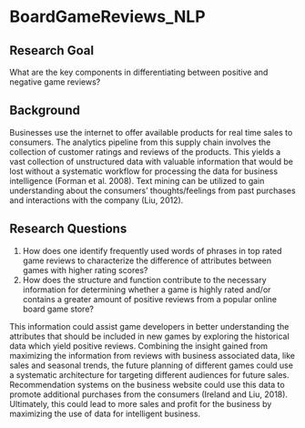 # BoardGameReviews_NLP

## Research Goal 

What are the key components in differentiating between positive and negative game reviews?

## Background
Businesses use the internet to offer available products for real time sales to consumers. The analytics pipeline from this supply chain involves the collection of customer ratings and reviews of the products. This yields a vast collection of unstructured data with valuable information that would be lost without a systematic workflow for processing the data for business intelligence (Forman et al. 2008). Text mining can be utilized to gain understanding about the consumers’ thoughts/feelings from past purchases and interactions with the company (Liu, 2012). 

## Research Questions
1)	How does one identify frequently used words of phrases in top rated game reviews to characterize the difference of attributes between games with higher rating scores?
2)	How does the structure and function contribute to the necessary information for determining whether a game is highly rated and/or contains a greater amount of positive reviews from a popular online board game store?

This information could assist game developers in better understanding the attributes that should be included in new games by exploring the historical data which yield positive reviews. Combining the insight gained from maximizing the information from reviews with business associated data, like sales and seasonal trends, the future planning of different games could use a systematic architecture for targeting different audiences for future sales. Recommendation systems on the business website could use this data to promote additional purchases from the consumers (Ireland and Liu, 2018). Ultimately, this could lead to more sales and profit for the business by maximizing the use of data for intelligent business.
